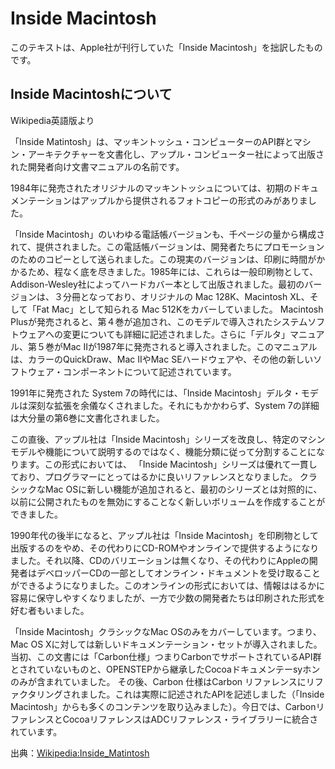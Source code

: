 # Inside Macintosh

このテキストは、Apple社が刊行していた「Inside Macintosh」を拙訳したものです。

## Inside Macintoshについて

Wikipedia英語版より  

「Inside Matintosh」は、マッキントッシュ・コンピューターのAPI群とマシン・アーキテクチャーを文書化し、アップル・コンピューター社によって出版された開発者向け文書マニュアルの名前です。

1984年に発売されたオリジナルのマッキントッシュについては、初期のドキュメンテーションはアップルから提供されるフォトコピーの形式のみがありました。

「Inside Macintosh」のいわゆる電話帳バージョンも、千ページの量から構成されて、提供されました。この電話帳バージョンは、開発者たちにプロモーションのためのコピーとして送られました。この現実のバージョンは、印刷に時間がかかるため、程なく底を尽きました。1985年には、これらは一般印刷物として、Addison-Wesley社によってハードカバー本として出版されました。最初のバージョンは、３分冊となっており、オリジナルの Mac 128K、Macintosh XL、そして「Fat Mac」として知られる Mac 512Kをカバーしていました。
Macintosh Plusが発売されると、第４巻が追加され、このモデルで導入されたシステムソフトウェアへの変更についても詳細に記述されました。さらに「デルタ」マニュアル、第５巻がMac IIが1987年に発売されると導入されました。このマニュアルは、カラーのQuickDraw、Mac IIやMac SEハードウェアや、その他の新しいソフトウェア・コンポーネントについて記述されています。

1991年に発売された System 7の時代には、「Inside Macintosh」デルタ・モデルは深刻な拡張を余儀なくされました。それにもかかわらず、System 7の詳細は大分量の第6巻に文書化されました。

この直後、アップル社は「Inside Macintosh」シリーズを改良し、特定のマシンモデルや機能について説明するのではなく、機能分類に従って分割することになります。この形式においては、 「Inside Macintosh」シリーズは優れて一貫しており、プログラマーにとってはるかに良いリファレンスとなりました。
クラシックなMac OSに新しい機能が追加されると、最初のシリーズとは対照的に、以前に公開されたものを無効にすることなく新しいボリュームを作成することができました。

1990年代の後半になると、アップル社は「Inside Macintosh」を印刷物として出版するのをやめ、その代わりにCD-ROMやオンラインで提供するようになりました。それ以降、CDのバリエーションは無くなり、その代わりにAppleの開発者はデベロッパーCDの一部としてオンライン・ドキュメントを受け取ることができるようになりました。このオンラインの形式においては、情報ははるかに容易に保守しやすくなりましたが、一方で少数の開発者たちは印刷された形式を好む者もいました。

「Inside Macintosh」クラシックなMac OSのみをカバーしています。つまり、Mac OS Xに対しては新しいドキュメンテーション・セットが導入されました。 当初、この文書には「Carbon仕様」つまりCarbonでサポートされているAPI群とされていないものと、OPENSTEPから継承したCocoaドキュメンテーsyホンのみが含まれていました。 その後、Carbon 仕様はCarbon リファレンスにリファクタリングされました。これは実際に記述されたAPIを記述しました（「Inside Macintosh」からも多くのコンテンツを取り込みました）。今日では、CarbonリファレンスとCocoaリファレンスはADCリファレンス・ライブラリーに統合されています。

出典：[Wikipedia:Inside_Matintosh](https://en.wikipedia.org/wiki/Inside_Macintosh)
